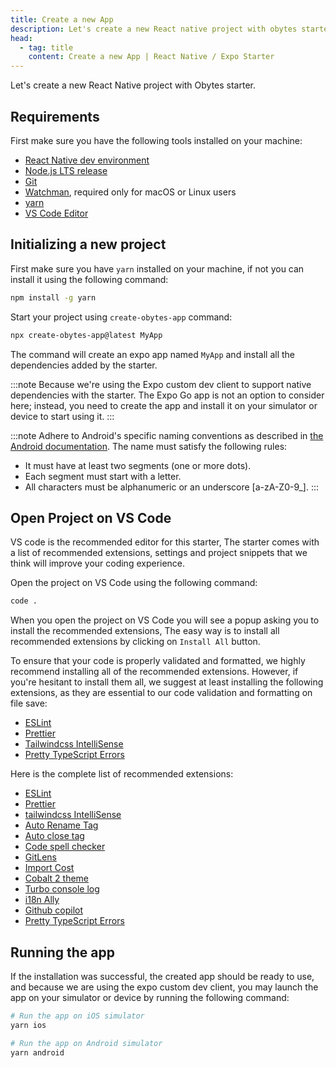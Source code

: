 ```yaml
---
title: Create a new App
description: Let's create a new React native project with obytes starter.
head:
  - tag: title
    content: Create a new App | React Native / Expo Starter
---
```


Let's create a new React Native project with Obytes starter.

## Requirements

First make sure you have the following tools installed on your machine:

- [React Native dev environment ](https://reactnative.dev/docs/environment-setup)
- [Node.js LTS release](https://nodejs.org/en/)
- [Git](https://git-scm.com/)
- [Watchman](https://facebook.github.io/watchman/docs/install#buildinstall), required only for macOS or Linux users
- [yarn](https://yarn.io/installation)
- [VS Code Editor](https://code.visualstudio.com/download)

## Initializing a new project

First make sure you have `yarn` installed on your machine, if not you can install it using the following command:

```bash
npm install -g yarn
```

Start your project using `create-obytes-app` command:

```bash
npx create-obytes-app@latest MyApp
```

The command will create an expo app named `MyApp` and install all the dependencies added by the starter.

:::note
Because we're using the Expo custom dev client to support native dependencies with the starter. The Expo Go app is not an option to consider here; instead, you need to create the app and install it on your simulator or device to start using it.
:::

:::note
Adhere to Android's specific naming conventions as described in [the Android documentation](https://developer.android.com/build/configure-app-module).
The name must satisfy the following rules:

- It must have at least two segments (one or more dots).
- Each segment must start with a letter.
- All characters must be alphanumeric or an underscore [a-zA-Z0-9_].
:::

## Open Project on VS Code

VS code is the recommended editor for this starter, The starter comes with a list of recommended extensions, settings and project snippets that we think will improve your coding experience.

Open the project on VS Code using the following command:

```bash
code .
```

When you open the project on VS Code you will see a popup asking you to install the recommended extensions, The easy way is to install all recommended extensions by clicking on `Install All` button.

To ensure that your code is properly validated and formatted, we highly recommend installing all of the recommended extensions. However, if you're hesitant to install them all, we suggest at least installing the following extensions, as they are essential to our code validation and formatting on file save:

- [ESLint](https://marketplace.visualstudio.com/items?itemName=dbaeumer.vscode-eslint)
- [Prettier](https://marketplace.visualstudio.com/items?itemName=esbenp.prettier-vscode)
- [Tailwindcss IntelliSense](https://marketplace.visualstudio.com/items?itemName=bradlc.vscode-tailwindcss)
- [Pretty TypeScript Errors](https://marketplace.visualstudio.com/items?itemName=yoavbls.pretty-ts-errors)

Here is the complete list of recommended extensions:

- [ESLint](https://marketplace.visualstudio.com/items?itemName=dbaeumer.vscode-eslint)
- [Prettier](https://marketplace.visualstudio.com/items?itemName=esbenp.prettier-vscode)
- [tailwindcss IntelliSense](https://marketplace.visualstudio.com/items?itemName=bradlc.vscode-tailwindcss)
- [Auto Rename Tag](https://marketplace.visualstudio.com/items?itemName=formulahendry.auto-rename-tag)
- [Auto close tag](https://marketplace.visualstudio.com/items?itemName=formulahendry.auto-close-tag)
- [Code spell checker](https://marketplace.visualstudio.com/items?itemName=streetsidesoftware.code-spell-checker)
- [GitLens](https://marketplace.visualstudio.com/items?itemName=eamodio.gitlens)
- [Import Cost](https://marketplace.visualstudio.com/items?itemName=wix.vscode-import-cost)
- [Cobalt 2 theme](https://marketplace.visualstudio.com/items?itemName=ahmadawais.theme-cobalt2)
- [Turbo console log](https://marketplace.visualstudio.com/items?itemName=ChakrounAnas.turbo-console-log)
- [i18n Ally](https://marketplace.visualstudio.com/items?itemName=lokallise.i18n-ally)
- [Github copilot](https://marketplace.visualstudio.com/items?itemName=GitHub.copilot)
- [Pretty TypeScript Errors](https://marketplace.visualstudio.com/items?itemName=yoavbls.pretty-ts-errors)

## Running the app

If the installation was successful, the created app should be ready to use, and because we are using the expo custom dev client, you may launch the app on your simulator or device by running the following command:

```bash
# Run the app on iOS simulator
yarn ios

# Run the app on Android simulator
yarn android
```

